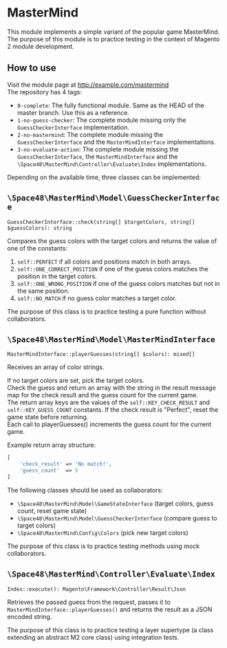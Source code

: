 # MasterMind

This module implements a simple variant of the popular game MasterMind.  
The purpose of this module is to practice testing in the context of Magento 2 module development.

## How to use

Visit the module page at http://example.com/mastermind  
The repository has 4 tags:

* `0-complete`: The fully functional module. Same as the HEAD of the master branch. Use this as a reference.
* `1-no-guess-checker`: The complete module missing only the `GuessCheckerInterface` implementation.
* `2-no-mastermind`: The complete module missing the `GuessCheckerInterface` and the `MasterMindInterface` implementations.
* `3-no-evaluate-action`: The complete module missing the `GuessCheckerInterface`, the `MasterMindInterface` and the `\Space48\MasterMind\Controller\Evaluate\Index` implementations.

Depending on the available time, three classes can be implemented:

## `\Space48\MasterMind\Model\GuessCheckerInterface`  

`GuessCheckerInterface::check(string[] $targetColors, string[] $guessColors): string`

Compares the guess colors with the target colors and returns the value of one of the constants:

1. `self::PERFECT` if all colors and positions match in both arrays.
2. `self::ONE_CORRECT_POSITION` if one of the guess colors matches the position in the target colors.
3. `self::ONE_WRONG_POSITION` if one of the guess colors matches but not in the same position.
4. `self::NO_MATCH` if no guess color matches a target color.

The purpose of this class is to practice testing a pure function without collaborators.

## `\Space48\MasterMind\Model\MasterMindInterface`

`MasterMindInterface::playerGuesses(string[] $colors): mixed[]`

Receives an array of color strings.

If no target colors are set, pick the target colors.  
Check the guess and return an array with the string in the result message
map for the check result and the guess count for the current game.  
The return array keys are the values of the `self::KEY_CHECK_RESULT` and `self::KEY_GUESS_COUNT` constants.
If the check result is "Perfect", reset the game state before returning.  
Each call to playerGuesses() increments the guess count for the current game.  

Example return array structure:

```php
[
    'check_result' => 'No match!',
    'guess_count'  => 5
]
```

The following classes should be used as collaborators:

- `\Space48\MasterMind\Model\GameStateInterface` (target colors, guess count, reset game state)
- `\Space48\MasterMind\Model\GuessCheckerInterface` (compare guess to target colors)
- `\Space48\MasterMind\Config\Colors` (pick new target colors)
     
The purpose of this class is to practice testing methods using mock collaborators.

## `\Space48\MasterMind\Controller\Evaluate\Index`

`Index::execute(): Magento\Framework\Controller\Result\Json`

Retrieves the passed guess from the request, passes it to `MasterMindInterface::playerGuesses()` and returns the result as a JSON encoded string.  

The purpose of this class is to practice testing a layer supertype (a class extending an abstract M2 core class) using integration tests.
    

